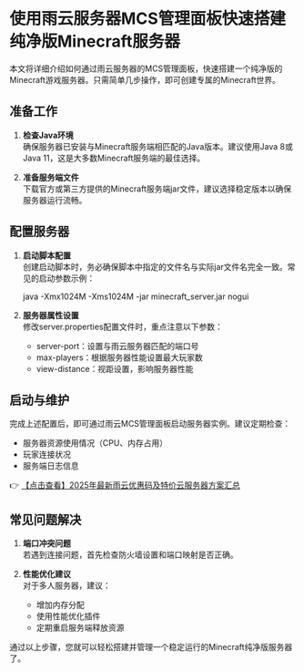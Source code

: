 # 使用雨云服务器MCS管理面板快速搭建纯净版Minecraft服务器

本文将详细介绍如何通过雨云服务器的MCS管理面板，快速搭建一个纯净版的Minecraft游戏服务器。只需简单几步操作，即可创建专属的Minecraft世界。

## 准备工作

1. **检查Java环境**  
   确保服务器已安装与Minecraft服务端相匹配的Java版本。建议使用Java 8或Java 11，这是大多数Minecraft服务端的最佳选择。

2. **准备服务端文件**  
   下载官方或第三方提供的Minecraft服务端jar文件，建议选择稳定版本以确保服务器运行流畅。

## 配置服务器

1. **启动脚本配置**  
   创建启动脚本时，务必确保脚本中指定的文件名与实际jar文件名完全一致。常见的启动参数示例：
   
   java -Xmx1024M -Xms1024M -jar minecraft_server.jar nogui
   

2. **服务器属性设置**  
   修改server.properties配置文件时，重点注意以下参数：
   - server-port：设置与雨云服务器匹配的端口号
   - max-players：根据服务器性能设置最大玩家数
   - view-distance：视距设置，影响服务器性能

## 启动与维护

完成上述配置后，即可通过雨云MCS管理面板启动服务器实例。建议定期检查：
- 服务器资源使用情况（CPU、内存占用）
- 玩家连接状况
- 服务端日志信息

👉 [【点击查看】2025年最新雨云优惠码及特价云服务器方案汇总](https://bit.ly/RainYun)

## 常见问题解决

1. **端口冲突问题**  
   若遇到连接问题，首先检查防火墙设置和端口映射是否正确。

2. **性能优化建议**  
   对于多人服务器，建议：
   - 增加内存分配
   - 使用性能优化插件
   - 定期重启服务端释放资源

通过以上步骤，您就可以轻松搭建并管理一个稳定运行的Minecraft纯净版服务器了。